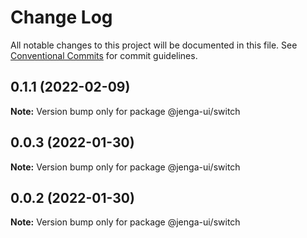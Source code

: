 # Change Log

All notable changes to this project will be documented in this file.
See [Conventional Commits](https://conventionalcommits.org) for commit guidelines.

## 0.1.1 (2022-02-09)

**Note:** Version bump only for package @jenga-ui/switch

## 0.0.3 (2022-01-30)

**Note:** Version bump only for package @jenga-ui/switch

## 0.0.2 (2022-01-30)

**Note:** Version bump only for package @jenga-ui/switch
